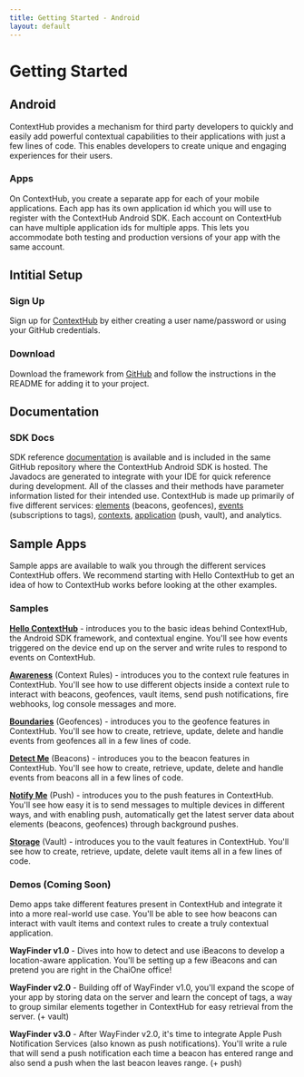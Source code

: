 ```yaml
---
title: Getting Started - Android
layout: default
---
```

# Getting Started

## Android

ContextHub provides a mechanism for third party developers to quickly and easily add powerful contextual capabilities to their applications with just a few lines of code. This enables developers to create unique and engaging experiences for their users.

### Apps

On ContextHub, you create a separate app for each of your mobile applications. Each app has its own application id which you will use to register with the ContextHub Android SDK. Each account on ContextHub can have multiple application ids for multiple apps. This lets you accommodate both testing and production versions of your app with the same account.

## Intitial Setup

### Sign Up

Sign up for [ContextHub](http://www.contexthub.com) by either creating a user name/password or using your GitHub credentials.

### Download

Download the framework from [GitHub](https://github.com/contexthub/contexthub-android-framework) and follow the instructions in the README for adding it to your project.

## Documentation

### SDK Docs

SDK reference [documentation](http://docs.contexthub.com/contexthub-android-framework/) is available and is included in the same GitHub repository where the ContextHub Android SDK is hosted. The Javadocs are generated to integrate with your IDE for quick reference during development. All of the classes and their methods have parameter information listed for their intended use. ContextHub is made up primarily of five different services: [elements](/docs/android/element-services) (beacons, geofences), [events](/docs/android/event-services) (subscriptions to tags), [contexts](/docs/dev-portal/contextual-engine), [application](/docs/android/application-services) (push, vault), and analytics.


## Sample Apps

Sample apps are available to walk you through the different services ContextHub offers. We recommend starting with Hello ContextHub to get an idea of how to ContextHub works before looking at the other examples.

### Samples

**[Hello ContextHub](https://github.com/contexthub/hello-contexthub-android)** - introduces you to the basic ideas behind ContextHub, the Android SDK framework, and contextual engine. You'll see how events triggered on the device end up on the server and write rules to respond to events on ContextHub.

**[Awareness](https://github.com/contexthub/awareness-android)** (Context Rules) - introduces you to the context rule features in ContextHub. You'll see how to use different objects inside a context rule to interact with beacons, geofences, vault items, send push notifications, fire webhooks, log console messages and more.

**[Boundaries](https://github.com/contexthub/boundaries-android)** (Geofences) - introduces you to the geofence features in ContextHub. You'll see how to create, retrieve, update, delete and handle events from geofences all in a few lines of code.

**[Detect Me](https://github.com/contexthub/detect-me-android)** (Beacons) - introduces you to the beacon features in ContextHub. You'll see how to create, retrieve, update, delete and handle events from beacons all in a few lines of code.

**[Notify Me](https://github.com/contexthub/notify-me-android)** (Push) - introduces you to the push features in ContextHub. You'll see how easy it is to send messages to multiple devices in different ways, and with enabling push, automatically get the latest server data about elements (beacons, geofences) through background pushes.

**[Storage](https://github.com/contexthub/storage-android)** (Vault) - introduces you to the vault features in ContextHub. You'll see how to create, retrieve, update, delete vault items all in a few lines of code.

### Demos (Coming Soon)

Demo apps take different features present in ContextHub and integrate it into a more real-world use case. You'll be able to see how beacons can interact with vault items and context rules to create a truly contextual application.

**WayFinder v1.0** - Dives into how to detect and use iBeacons to develop a location-aware application. You'll be setting up a few iBeacons and can pretend you are right in the ChaiOne office!

**WayFinder v2.0** - Building off of WayFinder v1.0, you'll expand the scope of your app by storing data on the server and learn the concept of tags, a way to group similar elements together in ContextHub for easy retrieval from the server. (+ vault)

**WayFinder v3.0** - After WayFinder v2.0, it's time to integrate Apple Push Notification Services (also known as push notifications). You'll write a rule that will send a push notification each time a beacon has entered range and also send a push when the last beacon leaves range. (+ push)


